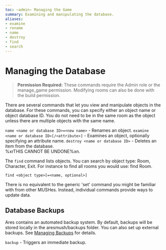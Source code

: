 ```yaml
---
toc: ~admin~ Managing the Game
summary: Examining and manipulating the database.
aliases:
- examine
- rename
- name
- destroy
- find
- search
---
```

# Managing the Database

> **Permission Required:** These commands require the Admin role or the manage\_game permission.  Modifying rooms can also be done with the build permission.

There are several commands that let you view and manipulate objects in the database.  For these commands, you can specify either an object name or object database ID.  You do not need to be in the same room as the object unless there are multiple objects with the same name.

`name <name or database ID>=<new name>` - Renames an object.
`examine <name or database ID>[/<attribute>]` - Examines an object, optionally specifying an attribute name.
`destroy <name or database ID>` - Deletes an item from the database.  
        %xrTHIS CANNOT BE UNDONE%xn.

The `find` command lists objects.  You can search by object type:  Room, Character, Exit.  For instance to find all rooms you would use:   find Room. 

`find <object type>[=<name, optional>]`

There is no equivalent to the generic 'set' command you might be familiar with from other MUSHes.  Instead, individual commands provide ways to update data.

## Database Backups

Ares contains an automated backup system. By default, backups will be stored locally in the aresmush/backups folder. You can also set up external backups.  See [Managing Backups](https://aresmush.com/tutorials/manage/backups.html) for details.

`backup` - Triggers an immediate backup.
